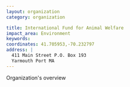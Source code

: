 ```yaml
---
layout: organization
category: organization

title: International Fund for Animal Welfare
impact_area: Environment
keywords: 
coordinates: 41.705953,-70.232797
address: |
  411 Main Street P.O. Box 193
  Yarmouth Port MA 
---
```

Organization's overview
